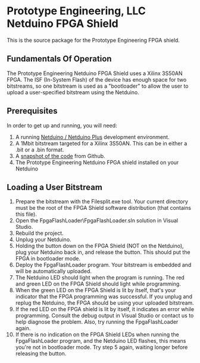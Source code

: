 Prototype Engineering, LLC Netduino FPGA Shield
===============================================

This is the source package for the Prototype Engineering FPGA shield.

Fundamentals Of Operation
-------------------------

The Prototype Engineering Netduino FPGA Shield uses a Xilinx 3S50AN FPGA. The ISF (In-System Flash) of the device has enough space for two bitstreams, so one bitstream is used as a "bootloader" to allow the user to upload a user-specified bitstream using the Netduino.

Prerequisites
-------------

In order to get up and running, you will need:

1. A running [Netduino / Netduino Plus](http://netduino.com) development environment.
2. A 1Mbit bitstream targeted for a Xilinx 3S50AN. This can be in either a .bit or a .bin format.
3. A [snapshot of the code](https://github.com/wramsdell/FPGA-Loader) from Github.
4. The Prototype Engineering Netduino FPGA shield installed on your Netduino

Loading a User Bitstream
------------------------

1. Prepare the bitstream with the Filesplit.exe tool. Your current directory must be the root of the FPGA Shield software distribution (that contains this file).
2. Open the FpgaFlashLoader\FpgaFlashLoader.sln solution in Visual Studio.
3. Rebuild the project.
4. Unplug your Netduino.
5. Holding the button down on the FPGA Shield (NOT on the Netduino), plug your Netduino back in, and release the button. This should put the FPGA in bootloader mode.
6. Deploy the FpgaFlashLoader program. Your bitstream is embedded and will be automatically uploaded.
7. The Netduino LED should light when the program is running. The red and green LED on the FPGA Shield should light while programming.
8. When the green LED on the FPGA Shield is lit by itself, that's your indicator that the FPGA programming was successful. If you unplug and replug the Netduino, the FPGA should be using your uploaded bitstream.
9. If the red LED on the FPGA shield is lit by itself, it indicates an error while programming. Consult the debug output in Visual Studio or contact us to help diagnose the problem. Also, try running the FpgaFlashLoader again.
10. If there is no indication on the FPGA Shield LEDs when running the FpgaFlashLoader program, and the Netduino LED flashes, this means you're not in bootloader mode. Try step 5 again, waiting longer before releasing the button.
